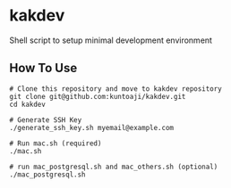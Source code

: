 # kakdev
Shell script to setup minimal development environment

## How To Use
```
# Clone this repository and move to kakdev repository
git clone git@github.com:kuntoaji/kakdev.git
cd kakdev

# Generate SSH Key
./generate_ssh_key.sh myemail@example.com

# Run mac.sh (required)
./mac.sh

# run mac_postgresql.sh and mac_others.sh (optional)
./mac_postgresql.sh
```
